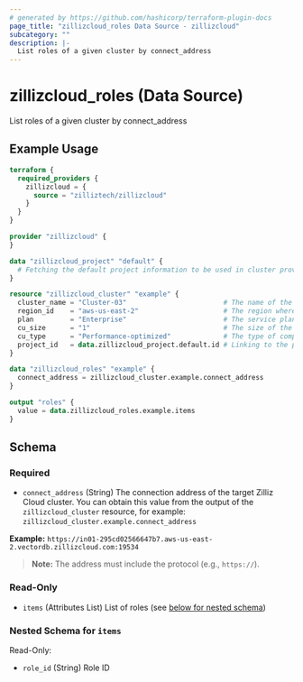 ```yaml
---
# generated by https://github.com/hashicorp/terraform-plugin-docs
page_title: "zillizcloud_roles Data Source - zillizcloud"
subcategory: ""
description: |-
  List roles of a given cluster by connect_address
---
```


# zillizcloud_roles (Data Source)

List roles of a given cluster by connect_address

## Example Usage

```terraform
terraform {
  required_providers {
    zillizcloud = {
      source = "zilliztech/zillizcloud"
    }
  }
}

provider "zillizcloud" {
}

data "zillizcloud_project" "default" {
  # Fetching the default project information to be used in cluster provisioning
}

resource "zillizcloud_cluster" "example" {
  cluster_name = "Cluster-03"                        # The name of the cluster
  region_id    = "aws-us-east-2"                     # The region where the cluster will be deployed
  plan         = "Enterprise"                        # The service plan for the cluster
  cu_size      = "1"                                 # The size of the compute unit
  cu_type      = "Performance-optimized"             # The type of compute unit, optimized for performance
  project_id   = data.zillizcloud_project.default.id # Linking to the project ID fetched earlier
}

data "zillizcloud_roles" "example" {
  connect_address = zillizcloud_cluster.example.connect_address
}

output "roles" {
  value = data.zillizcloud_roles.example.items
}
```

<!-- schema generated by tfplugindocs -->
## Schema

### Required

- `connect_address` (String) The connection address of the target Zilliz Cloud cluster.
You can obtain this value from the output of the `zillizcloud_cluster` resource, for example:
`zillizcloud_cluster.example.connect_address`

**Example:**
`https://in01-295cd02566647b7.aws-us-east-2.vectordb.zillizcloud.com:19534`

> **Note:** The address must include the protocol (e.g., `https://`).

### Read-Only

- `items` (Attributes List) List of roles (see [below for nested schema](#nestedatt--items))

<a id="nestedatt--items"></a>
### Nested Schema for `items`

Read-Only:

- `role_id` (String) Role ID
